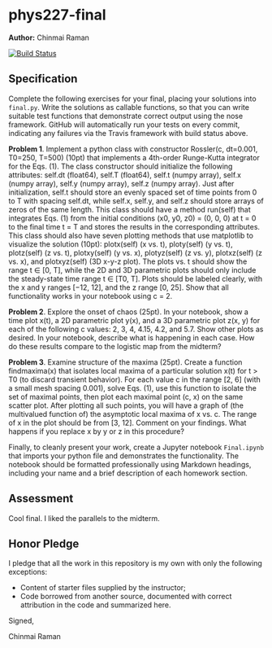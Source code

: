# phys227-final

**Author:** Chinmai Raman

[![Build Status](https://travis-ci.org/ChinmaiRaman/phys227-final.svg?branch=master)](https://travis-ci.org/ChinmaiRaman/phys227-final)

## Specification

Complete the following exercises for your final, placing your solutions into ```final.py```. Write the solutions as callable functions, so that you can write suitable test functions that demonstrate correct output using the nose framework. GitHub will automatically run your tests on every commit, indicating any failures via the Travis framework with build status above.

**Problem 1**. Implement a python class with constructor Rossler(c, dt=0.001, T0=250, T=500) (10pt)
that implements a 4th-order Runge-Kutta integrator for the Eqs. (1). The class constructor should initialize
the following attributes: self.dt (float64), self.T (float64), self.t (numpy array), self.x (numpy array),
self.y (numpy array), self.z (numpy array). Just after initialization, self.t should store an evenly spaced
set of time points from 0 to T with spacing self.dt, while self.x, self.y, and self.z should store arrays
of zeros of the same length. This class should have a method run(self) that integrates Eqs. (1) from
the initial conditions (x0, y0, z0) = (0, 0, 0) at t = 0 to the final time t = T and stores the results in the
corresponding attributes. This class should also have seven plotting methods that use matplotlib to visualize
the solution (10pt): plotx(self) (x vs. t), ploty(self) (y vs. t), plotz(self) (z vs. t), plotxy(self)
(y vs. x), plotyz(self) (z vs. y), plotxz(self) (z vs. x), and plotxyz(self) (3D x-y-z plot). The
plots vs. t should show the range t ∈ [0, T], while the 2D and 3D parametric plots should only include the
steady-state time range t ∈ [T0, T]. Plots should be labeled clearly, with the x and y ranges [−12, 12], and
the z range [0, 25]. Show that all functionality works in your notebook using c = 2.


**Problem 2**. Explore the onset of chaos (25pt). In your notebook, show a time plot x(t), a 2D parametric
plot y(x), and a 3D parametric plot z(x, y) for each of the following c values: 2, 3, 4, 4.15, 4.2, and 5.7. Show
other plots as desired. In your notebook, describe what is happening in each case. How do these results
compare to the logistic map from the midterm?


**Problem 3**. Examine structure of the maxima (25pt). Create a function findmaxima(x) that isolates local
maxima of a particular solution x(t) for t > T0 (to discard transient behavior). For each value c in the
range [2, 6] (with a small mesh spacing 0.001), solve Eqs. (1), use this function to isolate the set of maximal
points, then plot each maximal point (c, x) on the same scatter plot. After plotting all such points, you will
have a graph of (the multivalued function of) the asymptotic local maxima of x vs. c. The range of x in
the plot should be from [3, 12]. Comment on your findings. What happens if you replace x by y or z in this
procedure?


Finally, to cleanly present your work, create a Jupyter notebook ```Final.ipynb``` that imports your python file and demonstrates the functionality. The notebook should be formatted professionally using Markdown headings, including your name and a brief description of each homework section.

## Assessment

Cool final. I liked the parallels to the midterm.

## Honor Pledge

I pledge that all the work in this repository is my own with only the following exceptions:

* Content of starter files supplied by the instructor;
* Code borrowed from another source, documented with correct attribution in the code and summarized here.

Signed,

Chinmai Raman